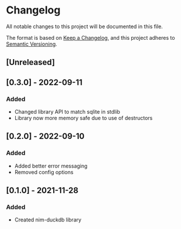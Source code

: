 # Changelog
All notable changes to this project will be documented in this file.

The format is based on [Keep a Changelog](https://keepachangelog.com/en/1.0.0/),
and this project adheres to [Semantic Versioning](https://semver.org/spec/v2.0.0.html).

## [Unreleased]



## [0.3.0] - 2022-09-11
### Added
- Changed library API to match sqlite in stdlib
- Library now more memory safe due to use of destructors

## [0.2.0] - 2022-09-10
### Added
- Added better error messaging
- Removed config options


## [0.1.0] - 2021-11-28
### Added
- Created nim-duckdb library
